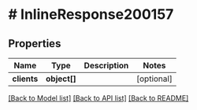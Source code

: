 # # InlineResponse200157

## Properties

Name | Type | Description | Notes
------------ | ------------- | ------------- | -------------
**clients** | **object[]** |  | [optional]

[[Back to Model list]](../../README.md#models) [[Back to API list]](../../README.md#endpoints) [[Back to README]](../../README.md)
